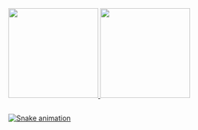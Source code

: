 <div>
  <a href="https://github.com/LeonnardoRogerio">
  <img height="180em" src="https://github-readme-stats.vercel.app/api?username=LeonardoRogerio&show_icons=true&theme=white&include_all_commits=true&count_private=true"/>
  <img height="180em" src="https://github-readme-stats.vercel.app/api/top-langs/?username=LeonardoRogerio&layout=compact&langs_count=7&theme=white"/>
</div>
  
  ##

   ![Snake animation](https://github.com/LeonardoRogerio/blob/output/github-contribution-grid-snake.svg)



